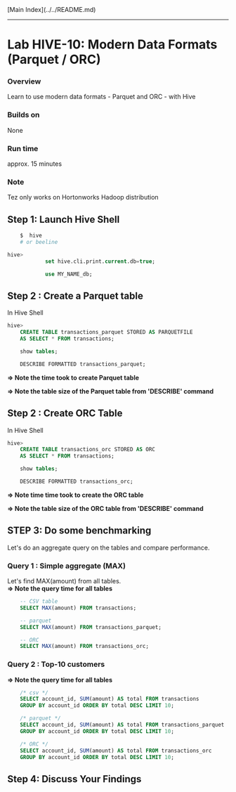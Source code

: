 <link rel='stylesheet' href='../../assets/css/main.css'/>
[Main Index](../../README.md)

-----

# Lab HIVE-10: Modern Data Formats (Parquet / ORC)


### Overview
Learn to use modern data formats - Parquet and ORC - with Hive

### Builds on
None

### Run time
approx. 15 minutes

### Note
Tez only works on Hortonworks Hadoop distribution


## Step 1: Launch Hive Shell
```bash
    $  hive
    # or beeline
```

```sql
hive>
            set hive.cli.print.current.db=true;

            use MY_NAME_db;
```



## Step 2 : Create a Parquet table

In Hive Shell
```sql
hive>
    CREATE TABLE transactions_parquet STORED AS PARQUETFILE
    AS SELECT * FROM transactions;

    show tables;

    DESCRIBE FORMATTED transactions_parquet;
```

**=> Note the time took to create Parquet table**

**=> Note the table size of  the Parquet table from 'DESCRIBE' command**

## Step 2 : Create ORC Table

In Hive Shell
```sql
hive>
    CREATE TABLE transactions_orc STORED AS ORC
    AS SELECT * FROM transactions;

    show tables;

    DESCRIBE FORMATTED transactions_orc;
```

**=> Note time time took to create the ORC table**

**=> Note the table size of  the ORC table from 'DESCRIBE' command**


## STEP 3: Do some benchmarking
Let's do an aggregate query on the tables and compare performance.

### Query 1 : Simple aggregate (MAX)
Let's find MAX(amount) from all tables.  
**=> Note the query time for all tables**

```sql  
    -- CSV table
    SELECT MAX(amount) FROM transactions;

    -- parquet
    SELECT MAX(amount) FROM transactions_parquet;

    -- ORC
    SELECT MAX(amount) FROM transactions_orc;
```

### Query 2 : Top-10 customers

**=> Note the query time for all tables**

```sql
    /* csv */
    SELECT account_id, SUM(amount) AS total FROM transactions
    GROUP BY account_id ORDER BY total DESC LIMIT 10;

    /* parquet */
    SELECT account_id, SUM(amount) AS total FROM transactions_parquet
    GROUP BY account_id ORDER BY total DESC LIMIT 10;

    /* ORC */
    SELECT account_id, SUM(amount) AS total FROM transactions_orc
    GROUP BY account_id ORDER BY total DESC LIMIT 10;
```

## Step 4: Discuss Your Findings
